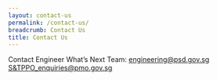 ```yaml
---
layout: contact-us
permalink: /contact-us/
breadcrumb: Contact Us
title: Contact Us
---
```

Contact Engineer What’s Next Team: 
<engineering@psd.gov.sg>
<S&TPPO_enquiries@pmo.gov.sg>
